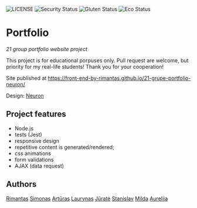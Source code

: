 ![LICENSE](https://img.shields.io/badge/license-MIT-blue.svg?style=flat-square)
![Security Status](https://img.shields.io/security-headers?label=Security&url=https%3A%2F%2Fgithub.com&style=flat-square)
![Gluten Status](https://img.shields.io/badge/Gluten-Free-green.svg)
![Eco Status](https://img.shields.io/badge/ECO-Friendly-green.svg)

# Portfolio

_21 group portfolio website project_

This project is for educational porpuses only. Pull request are welcome, but priority for my real-life students! Thank you for your cooperation!

Site published at https://front-end-by-rimantas.github.io/21-grupe-portfolio-neuron/

Design: [Neuron](http://demo.auburnforest.com/html/neuron/demo/index.html)

## Project features

-   Node.js
-   tests (Jest)
-   responsive design
-   repetitive content is generated/rendered;
-   css animations
-   form validations
-   AJAX (data request)

## Authors

[Rimantas](https://github.com/belauzas)
[Simonas](https://github.com/SimonasMiezetis)
[Artūras](https://github.com/Arturas1989)
[Laurynas](https://github.com/Raulynas)
[Jūratė](https://github.com/Jurate87)
[Stanislav](https://github.com/Stanislav84)
[Milda](https://github.com/MildaPau)
[Aurelija](https://github.com/AAGG0213)
